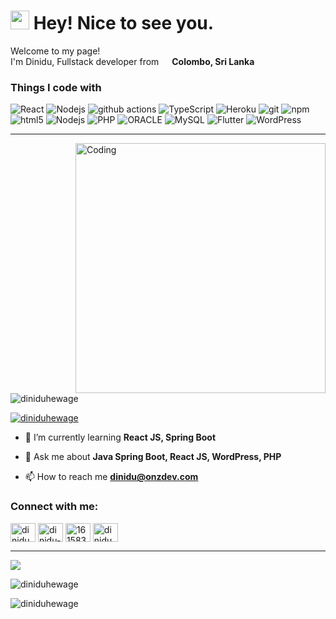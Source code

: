 <h1><img src="https://emojis.slackmojis.com/emojis/images/1531849430/4246/blob-sunglasses.gif?1531849430" width="30"/> Hey! Nice to see you.</h1>


<p>Welcome to my page! </br> I'm Dinidu, Fullstack developer from <img src="https://cdn2.iconfinder.com/data/icons/flags-68/48/Sri_Lanka-512.png" width="13"/> <b>Colombo, Sri Lanka</b> </p>
<h3>Things I code with</h3>

<p>
  <img alt="React" src="https://img.shields.io/badge/-React-45b8d8?style=flat-square&logo=react&logoColor=white" />
  <img alt="Nodejs" src="https://img.shields.io/badge/-SpringBoot-6DB33F?style=flat-square&logo=Spring&logoColor=white" />
  <img alt="github actions" src="https://img.shields.io/badge/-Github_Actions-2088FF?style=flat-square&logo=github-actions&logoColor=white" />
  <img alt="TypeScript" src="https://img.shields.io/badge/-TypeScript-007ACC?style=flat-square&logo=typescript&logoColor=white" />
  <img alt="Heroku" src="https://img.shields.io/badge/-Heroku-430098?style=flat-square&logo=heroku&logoColor=white" />
  <img alt="git" src="https://img.shields.io/badge/-Git-F05032?style=flat-square&logo=git&logoColor=white" />
  <img alt="npm" src="https://img.shields.io/badge/-NPM-CB3837?style=flat-square&logo=npm&logoColor=white" />
  <img alt="html5" src="https://img.shields.io/badge/-HTML5-E34F26?style=flat-square&logo=html5&logoColor=white" />  
  <img alt="Nodejs" src="https://img.shields.io/badge/-Nodejs-43853d?style=flat-square&logo=Node.js&logoColor=white" />
  <img alt="PHP" src="https://img.shields.io/badge/-PHP-7377AD?style=flat-square&logo=php&logoColor=white" />
  <img alt="ORACLE" src="https://img.shields.io/badge/-ORACLE-E32124?style=flat-square&logo=oracle&logoColor=white" />
  <img alt="MySQL" src="https://img.shields.io/badge/-MySQL-005E86?style=flat-square&logo=mysql&logoColor=white" />
  <img alt="Flutter" src="https://img.shields.io/badge/-Flutter-5BC2F0?style=flat-square&logo=flutter&logoColor=white" />
  <img alt="WordPress" src="https://img.shields.io/badge/-WordPress-3858E9?style=flat-square&logo=wordpress&logoColor=white" />
</p>
<hr/>

<img align="right" alt="Coding" width="400" src="https://cdn.dribbble.com/users/1162077/screenshots/3848914/media/7ed7d5ca074b48b328150e5a231e8d1f.gif"/>

<p align="left" border="true"> <img src="https://komarev.com/ghpvc/?username=diniduhewage&label=Profile%20views&color=0e75b6&for-the-badge" alt="diniduhewage" /> </p>

<p align="left"> <a href="https://twitter.com/diniduhewage" target="blank"><img src="https://img.shields.io/twitter/follow/diniduhewage?logo=twitter&style=for-the-badge" alt="diniduhewage" /></a> </p>

- 🌱 I’m currently learning **React JS, Spring Boot**

- 💬 Ask me about **Java Spring Boot, React JS, WordPress, PHP**

- 📫 How to reach me **dinidu@onzdev.com**

<h3 align="left">Connect with me:</h3>
<p align="left">
<a href="https://twitter.com/diniduhewage" target="blank"><img align="center" src="https://raw.githubusercontent.com/rahuldkjain/github-profile-readme-generator/master/src/images/icons/Social/twitter.svg" alt="diniduhewage" height="30" width="40" /></a>
<a href="https://linkedin.com/in/dinidu-hewage-78386048" target="blank"><img align="center" src="https://raw.githubusercontent.com/rahuldkjain/github-profile-readme-generator/master/src/images/icons/Social/linked-in-alt.svg" alt="dinidu-hewage-78386048" height="30" width="40" /></a>
<a href="https://stackoverflow.com/users/1615830/dinidu-hewage" target="blank"><img align="center" src="https://raw.githubusercontent.com/rahuldkjain/github-profile-readme-generator/master/src/images/icons/Social/stack-overflow.svg" alt="1615830/dinidu-hewage" height="30" width="40" /></a>
<a href="https://instagram.com/diniduhewage" target="blank"><img align="center" src="https://raw.githubusercontent.com/rahuldkjain/github-profile-readme-generator/master/src/images/icons/Social/instagram.svg" alt="diniduhewage" height="30" width="40" /></a>
</p>
<hr/>
<p><img align="center" src="https://github-readme-stats-sigma-five.vercel.app/api/top-langs/?username=diniduhewage&theme=react&line_height=40&hide=css"/></p>
<div>
<p align="left"><img align="center" src="https://github-readme-stats-sigma-five.vercel.app/api?username=diniduhewage&show_icons=true&locale=en&theme=radical&count_private=true" alt="diniduhewage" /></p>

<p><img align="center" src="https://streak-stats.demolab.com?user=diniduhewage&theme=elegant&hide_border=true" alt="diniduhewage" /></p>
  </div>

